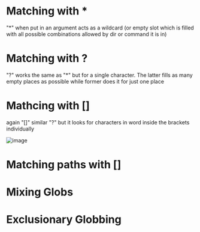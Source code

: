 # Matching with *
"*" when put in an argument acts as a wildcard (or empty slot which is filled with all possible combinations allowed by dir or command it is in)
# Matching with ?
"?" works the same as "*" but for a single character. The latter fills as many empty places as possible while former does it for just one place
# Mathcing with []
again "[]" similar  "?" but it looks for characters in word inside the brackets individually

![image](https://github.com/user-attachments/assets/c89ecf26-3525-4be9-b0c8-e92b61c2ffe1)

# Matching paths with []

# Mixing Globs

# Exclusionary Globbing


